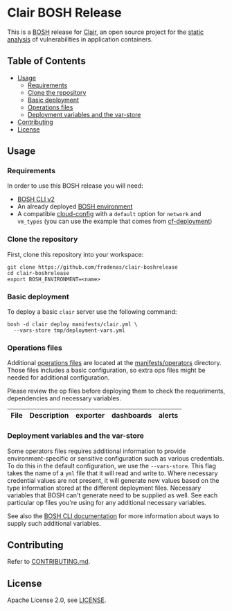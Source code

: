# Clair BOSH Release

This is a [BOSH](http://bosh.io/) release for [Clair](https://github.com/coreos/clair), an open source project for the [static analysis](https://en.wikipedia.org/wiki/Static_program_analysis) of vulnerabilities in application containers.

## Table of Contents

* [Usage](https://github.com/frodenas/clair-boshrelease#usage)
  * [Requirements](https://github.com/frodenas/clair-boshrelease#requirements)
  * [Clone the repository](https://github.com/frodenas/clair-boshrelease#clone-the-repository)
  * [Basic deployment](https://github.com/frodenas/clair-boshrelease#basic-deployment)
  * [Operations files](https://github.com/frodenas/clair-boshrelease#operations-files)
  * [Deployment variables and the var-store](https://github.com/frodenas/clair-boshrelease#deployment-variables-and-the-var-store)
* [Contributing](https://github.com/frodenas/clair-boshrelease#contributing)
* [License](https://github.com/frodenas/clair-boshrelease#license)

## Usage

### Requirements

In order to use this BOSH release you will need:

* [BOSH CLI v2](https://bosh.io/docs/cli-v2.html)
* An already deployed [BOSH environment](http://bosh.io/docs/init.html)
* A compatible [cloud-config](http://bosh.io/docs/terminology.html#cloud-config) with a `default` option for `network` and `vm_types` (you can use the example that comes from [cf-deployment](https://github.com/cloudfoundry/cf-deployment/blob/master/bosh-lite/cloud-config.yml))

###  Clone the repository

First, clone this repository into your workspace:

```
git clone https://github.com/frodenas/clair-boshrelease
cd clair-boshrelease
export BOSH_ENVIRONMENT=<name>
```

### Basic deployment

To deploy a basic `clair` server use the following command:

```
bosh -d clair deploy manifests/clair.yml \
  --vars-store tmp/deployment-vars.yml
```

### Operations files

Additional [operations files](http://bosh.io/docs/cli-ops-files.html) are located at the [manifests/operators](https://github.com/frodenas/clair-boshrelease/tree/master/manifests/operators) directory. Those files includes a basic configuration, so extra ops files might be needed for additional configuration.

Please review the op files before deploying them to check the requeriments, dependencies and necessary variables.

| File | Description | exporter | dashboards | alerts |
| ---- | ----------- |:--------:|:----------:|:------:|

### Deployment variables and the var-store

Some operators files requires additional information to provide environment-specific or sensitive configuration such as various credentials. To do this in the default configuration, we use the `--vars-store`. This flag takes the name of a `yml` file that it will read and write to. Where necessary credential values are not present, it will generate new values based on the type information stored at the different deployment files. Necessary variables that BOSH can't generate need to be supplied as well.
See each particular op files you're using for any additional necessary variables.

See also the [BOSH CLI documentation](http://bosh.io/docs/cli-int.html#value-sources) for more information about ways to supply such additional variables.

## Contributing

Refer to [CONTRIBUTING.md](https://github.com/frodenas/clair-boshrelease/blob/master/CONTRIBUTING.md).

## License

Apache License 2.0, see [LICENSE](https://github.com/frodenas/clair-boshrelease/blob/master/LICENSE).
